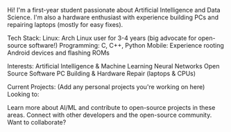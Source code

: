Hi! I'm a first-year student passionate about Artificial Intelligence and Data Science.  I'm also a hardware enthusiast with experience building PCs and repairing laptops (mostly for easy fixes).

Tech Stack:
Linux: Arch Linux user for 3-4 years (big advocate for open-source software!)
Programming: C, C++, Python
Mobile: Experience rooting Android devices and flashing ROMs

Interests:
Artificial Intelligence & Machine Learning
Neural Networks
Open Source Software
PC Building & Hardware Repair (laptops & CPUs)

Current Projects:
(Add any personal projects you're working on here)
Looking to:

Learn more about AI/ML and contribute to open-source projects in these areas.
Connect with other developers and the open-source community.
Want to collaborate?
